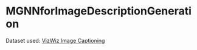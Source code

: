 # MGNNforImageDescriptionGeneration
Dataset used: [VizWiz Image Captioning](https://vizwiz.org/tasks-and-datasets/image-captioning/)
